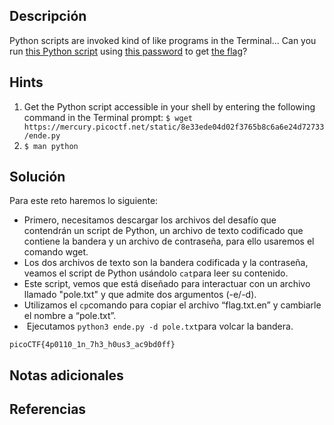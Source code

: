 ## **Descripción**
Python scripts are invoked kind of like programs in the Terminal... Can you run [this Python script](https://mercury.picoctf.net/static/8e33ede04d02f3765b8c6a6e24d72733/ende.py) using [this password](https://mercury.picoctf.net/static/8e33ede04d02f3765b8c6a6e24d72733/pw.txt) to get [the flag](https://mercury.picoctf.net/static/8e33ede04d02f3765b8c6a6e24d72733/flag.txt.en)?
## Hints
1. Get the Python script accessible in your shell by entering the following command in the Terminal prompt: `$ wget https://mercury.picoctf.net/static/8e33ede04d02f3765b8c6a6e24d72733/ende.py`
2. `$ man python`

## **Solución** 
Para este reto haremos lo siguiente:
- Primero, necesitamos descargar los archivos del desafío que contendrán un script de Python, un archivo de texto codificado que contiene la bandera y un archivo de contraseña, para ello usaremos el comando wget.
- Los dos archivos de texto son la bandera codificada y la contraseña, veamos el script de Python usándolo `cat`para leer su contenido.
- Este script, vemos que está diseñado para interactuar con un archivo llamado "pole.txt" y que admite dos argumentos (-e/-d).
- Utilizamos el `cp`comando para copiar el archivo “flag.txt.en” y cambiarle el nombre a “pole.txt”.
-  Ejecutamos `python3 ende.py -d pole.txt`para volcar la bandera. 

```
picoCTF{4p0110_1n_7h3_h0us3_ac9bd0ff}
```

## **Notas adicionales**

## **Referencias**